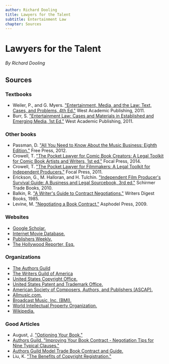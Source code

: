 ```yaml
---
author: Richard Dooling
title: Lawyers for the Talent
subtitle: Entertainment Law
chapter: Sources
---
```


# Lawyers for the Talent

###### By Richard Dooling

## Sources

### Textbooks

* Weiler, P., and G. Myers. ["Entertainment, Media, and the Law: Text, Cases, and Problems, 4th Ed."][Entertainment] West Academic Publishing, 2011.
* Burr, S. ["Entertainment Law: Cases and Materials in Established and Emerging Media, 1st Ed."][Burr] West Academic Publishing, 2011.

### Other books

* Passman, D. ["All You Need to Know About the Music Business: Eighth Edition."][Passman] Free Press, 2012.
* Crowell, T. ["The Pocket Lawyer for Comic Book Creators: A Legal Toolkit for Comic Book Artists and Writers, 1st ed."][Comic] Focal Press, 2014.
* Crowell, T. ["The Pocket Lawyer for Filmmakers: A Legal Toolkit for Independent Producers."][Pocket] Focal Press, 2011.
* Erickson, G., M. Halloran, and H. Tulchin. ["Independent Film Producer's Survival Guide: A Business and Legal Sourcebook, 3rd ed."][Independent] Schirmer Trade Books, 2010.
* Balkin, R. ["A Writer's Guide to Contract Negotiations."][Balkin] Writers Digest Books, 1985.
* Levine, M. ["Negotiating a Book Contract."][Levine] Asphodel Press, 2009.

### Websites

* [Google Scholar.][Google]
* [Internet Movie Database.][imdb]
* [Publishers Weekly.][Pub]
* [The Hollywood Reporter, Esq.][THR]

### Organizations

* [The Authors Guild](https://www.authorsguild.org/)
* [The Writers Guild of America](http://www.wga.org/)
* [United States Copyright Office.][USCO]
* [United States Patent and Trademark Office.][USPTO]
* [American Society of Composers, Authors, and Publishers (ASCAP).][ASCAP]
* [Allmusic.com.][Allmusic]
* [Broadcast Music, Inc. (BMI).][BMI]
* [World Intellectual Property Organization.][WIPO]
* [Wikipedia.][Wiki]

### Good Articles

* August, J. ["Optioning Your Book."][August]
* [Authors Guild. "Improving Your Book Contract - Negotiation Tips for Nine Typical Clauses."][Improving]
* [Authors Guild Model Trade Book Contract and Guide.][Model]
* Liu, K. ["The Benefits of Copyright Registration."][Liu]


[Allmusic]: http://allmusic.com
[ASCAP]: www.ascap.com 
[August]: http://johnaugust.com/2003/optioning-your-book
[Balkin]: http://www.amazon.com/Negotiations-Negotiating-Profitable-Contracts-Agreements-/dp/0898793602/inscape-20
[BMI]: www.bmi.com
[Burr]: http://www.amazon.com/gp/product/0314184058/
[Comic]: http://www.amazon.com/Pocket-Lawyer-Comic-Book-Creators/dp/0415661803
[Entertainment]: http://www.amazon.com/Entertainment-Media-Law-Problems-American/dp/0314907440
[Google]: http://scholar.google.com/
[imdb]: http://www.imdb.com/
[Improving]: http://www.authorsguild.org/services/legal-services/improving-your-book-contract/
[Independent]: http://www.amazon.com/Independent-Film-Producers-Survival-Guide/dp/0825637236
[Levine]: http://www.amazon.com/Negotiating-Book-Contract-Authors-Lawyers/dp/1559213833/inscape-20
[Liu]: http://www.sfwa.org/2013/02/the-benefits-of-copyright-registration/
[Model]: https://www.authorsguild.org/member-benefits/legal-services/model-book-contract/
[Passman]: http://www.amazon.com/Independent-Film-Producers-Survival-Guide/dp/0825637236
[Pocket]: http://www.amazon.com/The-Pocket-Lawyer-Filmmakers-Independent/dp/0240813189
[Pub]: http://www.publishersweekly.com/
[THR]: http://www.hollywoodreporter.com/blogs/thr-esq
[USCO]: http://www.copyright.gov/
[USPTO]: http://www.uspto.gov/
[Wiki]: http://en.wikipedia.org/
[WIPO]: http://www.wipo.int/
